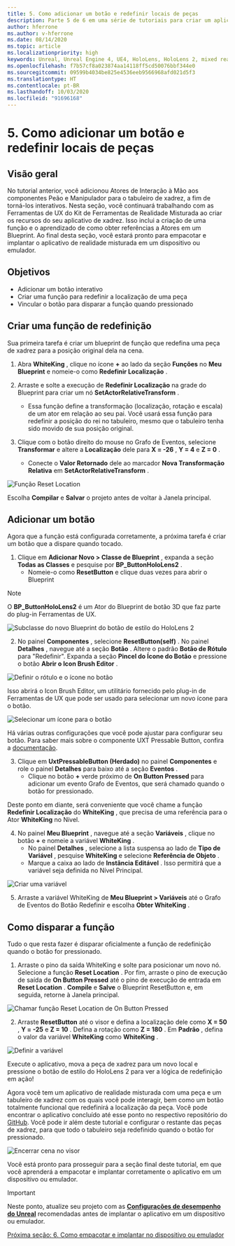 ```yaml
---
title: 5. Como adicionar um botão e redefinir locais de peças
description: Parte 5 de 6 em uma série de tutoriais para criar um aplicativo de xadrez simples usando o Unreal Engine 4 e o plug-in Ferramentas de UX do Kit de Ferramentas de Realidade Misturada
author: hferrone
ms.author: v-hferrone
ms.date: 08/14/2020
ms.topic: article
ms.localizationpriority: high
keywords: Unreal, Unreal Engine 4, UE4, HoloLens, HoloLens 2, mixed reality, tutorial, getting started, mrtk, uxt, UX Tools, documentation
ms.openlocfilehash: f7b57cf8a023874aa14118ff5cd50076bbf344e0
ms.sourcegitcommit: 09599b4034be825e4536eeb9566968afd021d5f3
ms.translationtype: HT
ms.contentlocale: pt-BR
ms.lasthandoff: 10/03/2020
ms.locfileid: "91696168"
---
```

# <a name="5-adding-a-button--resetting-piece-locations"></a>5. Como adicionar um botão e redefinir locais de peças


## <a name="overview"></a>Visão geral

No tutorial anterior, você adicionou Atores de Interação à Mão aos componentes Peão e Manipulador para o tabuleiro de xadrez, a fim de torná-los interativos. Nesta seção, você continuará trabalhando com as Ferramentas de UX do Kit de Ferramentas de Realidade Misturada ao criar os recursos do seu aplicativo de xadrez. Isso inclui a criação de uma função e o aprendizado de como obter referências a Atores em um Blueprint. Ao final desta seção, você estará pronto para empacotar e implantar o aplicativo de realidade misturada em um dispositivo ou emulador.

## <a name="objectives"></a>Objetivos

* Adicionar um botão interativo
* Criar uma função para redefinir a localização de uma peça
* Vincular o botão para disparar a função quando pressionado

## <a name="creating-a-reset-function"></a>Criar uma função de redefinição
Sua primeira tarefa é criar um blueprint de função que redefina uma peça de xadrez para a posição original dela na cena. 

1.  Abra **WhiteKing** , clique no ícone **+** ao lado da seção **Funções** no **Meu Blueprint** e nomeie-o como **Redefinir Localização** . 

2.  Arraste e solte a execução de **Redefinir Localização** na grade do Blueprint para criar um nó **SetActorRelativeTransform** . 
    * Essa função define a transformação (localização, rotação e escala) de um ator em relação ao seu pai. Você usará essa função para redefinir a posição do rei no tabuleiro, mesmo que o tabuleiro tenha sido movido de sua posição original. 
    
3. Clique com o botão direito do mouse no Grafo de Eventos, selecione **Transformar** e altere a **Localização** dele para **X = -26** , **Y = 4** e **Z = 0** .
    * Conecte o **Valor Retornado** dele ao marcador **Nova Transformação Relativa** em **SetActorRelativeTransform** . 

![Função Reset Location](images/unreal-uxt/5-function.PNG)

Escolha **Compilar** e **Salvar** o projeto antes de voltar à Janela principal. 


## <a name="adding-a-button"></a>Adicionar um botão
Agora que a função está configurada corretamente, a próxima tarefa é criar um botão que a dispare quando tocado. 


1.  Clique em **Adicionar Novo > Classe de Blueprint** , expanda a seção **Todas as Classes** e pesquise por **BP_ButtonHoloLens2** . 
    * Nomeie-o como **ResetButton** e clique duas vezes para abrir o Blueprint

> [!NOTE]
> O **BP_ButtonHoloLens2** é um Ator do Blueprint de botão 3D que faz parte do plug-in Ferramentas de UX.

![Subclasse do novo Blueprint do botão de estilo do HoloLens 2](images/unreal-uxt/5-subclass.PNG)

2. No painel **Componentes** , selecione **ResetButton(self)** . No painel **Detalhes** , navegue até a seção **Botão** . Altere o padrão **Botão de Rótulo** para "Redefinir". Expanda a seção **Pincel do Ícone do Botão** e pressione o botão **Abrir o Icon Brush Editor** . 

![Definir o rótulo e o ícone no botão](images/unreal-uxt/5-buttonconfig.PNG)

Isso abrirá o Icon Brush Editor, um utilitário fornecido pelo plug-in de Ferramentas de UX que pode ser usado para selecionar um novo ícone para o botão. 

![Selecionar um ícone para o botão](images/unreal-uxt/5-iconbrusheditor.PNG)

Há várias outras configurações que você pode ajustar para configurar seu botão. Para saber mais sobre o componente UXT Pressable Button, confira a [documentação](https://microsoft.github.io/MixedReality-UXTools-Unreal/version/public/0.9.x/Docs/PressableButton.html).

3. Clique em **UxtPressableButton (Herdado)** no painel **Componentes** e role o painel **Detalhes** para baixo até a seção **Eventos** . 
    * Clique no botão **+** verde próximo de **On Button Pressed** para adicionar um evento Grafo de Eventos, que será chamado quando o botão for pressionado. 
    
Deste ponto em diante, será conveniente que você chame a função **Redefinir Localização** do **WhiteKing** , que precisa de uma referência para o Ator **WhiteKing** no Nível. 

4.  No painel **Meu Blueprint** , navegue até a seção **Variáveis** , clique no botão **+** e nomeie a variável **WhiteKing** . 
    * No painel **Detalhes** , selecione a lista suspensa ao lado de **Tipo de Variável** , pesquise **WhiteKing** e selecione **Referência de Objeto** . 
    * Marque a caixa ao lado de **Instância Editável** . Isso permitirá que a variável seja definida no Nível Principal. 

![Criar uma variável](images/unreal-uxt/5-var.PNG)

5.  Arraste a variável WhiteKing de **Meu Blueprint > Variáveis** até o Grafo de Eventos do Botão Redefinir e escolha **Obter WhiteKing** . 

## <a name="firing-the-function"></a>Como disparar a função
Tudo o que resta fazer é disparar oficialmente a função de redefinição quando o botão for pressionado.

1.  Arraste o pino da saída WhiteKing e solte para posicionar um novo nó. Selecione a função **Reset Location** . Por fim, arraste o pino de execução de saída de **On Button Pressed** até o pino de execução de entrada em **Reset Location** . **Compile** e **Salve** o Blueprint ResetButton e, em seguida, retorne à Janela principal. 

![Chamar função Reset Location de On Button Pressed](images/unreal-uxt/5-callresetloc.PNG)

2.  Arraste **ResetButton** até o visor e defina a localização dele como **X = 50** , **Y = -25** e **Z = 10** . Defina a rotação como **Z = 180** . Em **Padrão** , defina o valor da variável **WhiteKing** como **WhiteKing** .

![Definir a variável](images/unreal-uxt/5-buttonlevel.PNG)

Execute o aplicativo, mova a peça de xadrez para um novo local e pressione o botão de estilo do HoloLens 2 para ver a lógica de redefinição em ação!

Agora você tem um aplicativo de realidade misturada com uma peça e um tabuleiro de xadrez com os quais você pode interagir, bem como um botão totalmente funcional que redefinirá a localização da peça. Você pode encontrar o aplicativo concluído até esse ponto no respectivo repositório do [GitHub](https://github.com/microsoft/MixedReality-Unreal-Samples/tree/master/ChessApp). Você pode ir além deste tutorial e configurar o restante das peças de xadrez, para que todo o tabuleiro seja redefinido quando o botão for pressionado.

![Encerrar cena no visor](images/unreal-uxt/5-endscene.PNG)

Você está pronto para prosseguir para a seção final deste tutorial, em que você aprenderá a empacotar e implantar corretamente o aplicativo em um dispositivo ou emulador.

> [!IMPORTANT]
> Neste ponto, atualize seu projeto com as **[Configurações de desempenho do Unreal](../performance-recommendations-for-unreal.md)** recomendadas antes de implantar o aplicativo em um dispositivo ou emulador.

[Próxima seção: 6. Como empacotar e implantar no dispositivo ou emulador](unreal-uxt-ch6.md)

